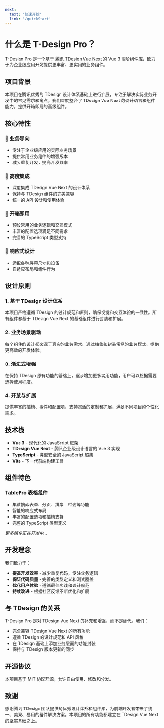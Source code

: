 ```yaml
---
next:
  text: '快速开始'
  link: '/quickStart'
---
```


# 什么是 T-Design Pro？

T-Design Pro 是一个基于 [腾讯 TDesign Vue Next](https://github.com/Tencent/tdesign-vue-next) 的 Vue 3 高阶组件库，致力于为企业级应用开发提供更丰富、更实用的业务组件。

## 项目背景

本项目在腾讯优秀的 TDesign 设计体系基础上进行扩展，专注于解决实际业务开发中的常见需求和痛点。我们深度整合了 TDesign Vue Next 的设计语言和组件能力，提供开箱即用的高级组件。

## 核心特性

### 🎯 业务导向
- 专注于企业级应用的实际业务场景
- 提供常用业务组件的增强版本
- 减少重复开发，提高开发效率

### 🔧 高度集成
- 深度集成 TDesign Vue Next 的设计体系
- 保持与 TDesign 组件的完美兼容
- 统一的 API 设计和使用体验

### 🚀 开箱即用
- 预设常用的业务逻辑和交互模式
- 丰富的配置选项满足不同需求
- 完善的 TypeScript 类型支持

### 📱 响应式设计
- 适配各种屏幕尺寸和设备
- 自适应布局和组件行为

## 设计原则

### 1. 基于 TDesign 设计体系
本项目严格遵循 TDesign 的设计规范和原则，确保视觉和交互体验的一致性。所有组件都基于 TDesign Vue Next 的基础组件进行封装和扩展。

### 2. 业务场景驱动
每个组件的设计都来源于真实的业务需求，通过抽象和封装常见的业务模式，提供更高效的开发体验。

### 3. 渐进式增强
在保持 TDesign 原有功能的基础上，逐步增加更多实用功能，用户可以根据需要选择使用程度。

### 4. 开放与扩展
提供丰富的插槽、事件和配置项，支持灵活的定制和扩展，满足不同项目的个性化需求。

## 技术栈

- **Vue 3** - 现代化的 JavaScript 框架
- **TDesign Vue Next** - 腾讯企业级设计语言的 Vue 3 实现
- **TypeScript** - 类型安全的 JavaScript 超集
- **Vite** - 下一代前端构建工具

## 组件特色

### TablePro 表格组件
- 集成搜索表单、分页、排序、过滤等功能
- 智能的响应式布局
- 丰富的配置选项和插槽支持
- 完整的 TypeScript 类型定义

*更多组件正在开发中...*

## 开发理念

我们致力于：
- **提高开发效率** - 减少重复代码，专注业务逻辑
- **保证代码质量** - 完善的类型定义和测试覆盖
- **优化用户体验** - 遵循最佳实践和设计规范
- **持续改进** - 根据社区反馈不断优化和扩展

## 与 TDesign 的关系

T-Design Pro 是对 TDesign Vue Next 的补充和增强，而不是替代。我们：
- 完全兼容 TDesign Vue Next 的所有功能
- 遵循 TDesign 的设计规范和 API 风格
- 在 TDesign 基础上添加业务层面的功能封装
- 保持与 TDesign 版本更新的同步

## 开源协议

本项目基于 MIT 协议开源，允许自由使用、修改和分发。

## 致谢

感谢腾讯 TDesign 团队提供的优秀设计体系和组件库，为前端开发者带来了统一、美观、易用的组件解决方案。本项目的所有功能都建立在 TDesign Vue Next 的坚实基础之上。